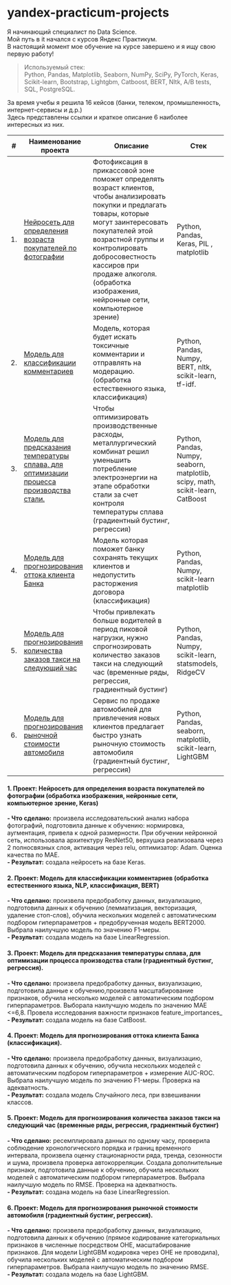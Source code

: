 # yandex-practicum-projects

Я начинающий специалист по Data Science. \
Мой путь в it начался с курсов Яндекс Практикум. \
В настоящий момент мое обучение на курсе завершено и я ищу свою первую работу!

> Используемый стек: \
Python, Pandas, Matplotlib, Seaborn, NumPy, SciPy, PyTorch, Keras, Scikit-learn, Bootstrap, Lightgbm, Catboost, BERT, Nltk, A/B tests, SQL, PostgreSQL.

За время учебы я решила 16 кейсов (банки, телеком, промышленность, интернет-сервисы и д.р.) \
Здесь представлены ссылки и краткое описание 6 наиболее интересных из них.


| #    | Наименование проекта                | Описание                                                     | Стек                                                         |
| ---- | ------------------------------------------------------------ | ------------------------------------------------------------ | ------------------------------------------------------------ |
| 1.   | [Нейросеть для определения возраста покупателей по фотографии](https://github.com/GilevaTanya/yandex-practicum-projects/blob/main/model-fo-determining-age-on-a-photo/Readme.md) | Фотофиксация в прикассовой зоне поможет определять возраст клиентов, чтобы анализировать покупки и предлагать товары, которые могут заинтересовать покупателей этой возрастной группы и контролировать добросовестность кассиров при продаже алкоголя. (обработка изображения, нейронные сети, компьютерное зрение)  | Python, Pandas, Keras, PIL , matplotlib |
| 2.   | [Модель для классификации комментариев](https://github.com/GilevaTanya/yandex-practicum-projects/tree/main/model-for-classifying-comments-with-BERT) | Модель, которая будет искать токсичные комментарии и отправлять на модерацию. (обработка естественного языка, классификация) | Python, Pandas, Numpy, BERT, nltk, scikit-learn, tf-idf.      |
| 3.   | [Модель для предсказания температуры сплава, для оптимизации процесса производства стали.](https://github.com/GilevaTanya/yandex-practicum-projects/tree/main/model-for-determining-the-temperature-of-the-alloy) | Чтобы оптимизировать производственные расходы, металлургический комбинат решил уменьшить потребление электроэнергии на этапе обработки стали за счет контроля температуры сплава (градиентный бустинг, регрессия)| Python, Pandas, Numpy, seaborn, matplotlib, scipy, math, scikit-learn, CatBoost |
| 4.   | [Модель для прогнозирования оттока клиента Банка](https://github.com/GilevaTanya/yandex-practicum-projects/tree/main/model-for-predicting-customer-of-the-bank) | Модель которая поможет банку сохранять текущих клиентов и недопустить расторжения договора (классификация) | Python, Pandas, Numpy, scikit-learn matplotlib |
| 5.   | [Модель для прогнозирования количества заказов такси на следующий час](https://github.com/GilevaTanya/yandex-practicum-projects/tree/main/model-for-predicting-taxi-for-the-next-hour) | Чтобы привлекать больше водителей в период пиковой нагрузки, нужно спрогнозировать количество заказов такси на следующий час (временные ряды, регрессия, градиентный бустинг)  | Python, Pandas, Numpy, scikit-learn, statsmodels, RidgeCV |
| 6.   | [Модель для прогнозирования рыночной стоимости автомобиля](https://github.com/GilevaTanya/yandex-practicum-projects/tree/main/model-for-predicting-value-car) | Сервис по продаже автомобилей для привлечения новых клиентов предлагает быстро узнать рыночную стоимость автомобиля (градиентный бустинг, регрессия) | Python, Pandas, seaborn, matplotlib, scikit-learn, LightGBM |

####

#### 1. Проект: Нейросеть для определения возраста покупателей по фотографии (обработка изображения, нейронные сети, компьютерное зрение, Keras)
**- Что сделано:**  произвела исследовательский анализ набора фотографий, подготовила данные к обучению: нормировка, аугментация, привела к одной размерности. При обучении нейронной сеть, использовала архитектуру ResNet50, верхушка реализовала через 2 полносвязных слоя, активация через relu, оптимизатор: Adam. Оценка качества по MAE.\
**- Результат:** создала нейросеть на базе Keras.

####

#### 2. Проект: Модель для классификации комментариев (обработка естественного языка, NLP, классификация, BERT)
**- Что сделано:**  произвела предобработку данных, визуализацию, подготовила данных к обучению (лемматизация, векторизация, удаление стоп-слов), обучила нескольких моделей с автоматическим подбором гиперпараметров + предобрученная модель BERT2000. Выбрала наилучшую модель по значению F1-меры. \
**- Результат:** создала модель  на базе LinearRegression.

####

#### 3. Проект: Модель для предсказания температуры сплава, для оптимизации процесса производства стали (градиентный бустинг, регрессия).
**- Что сделано:**  произвела предобработку данных, визуализацию, подготовила данные к обучению,произвела масштабирование признаков, обучила несколько моделей с автоматическим подбором гиперпараметров. Выборала наилучшую модель по значению МАЕ <=6,8. Провела исследования важности признаков feature_importances_\
**- Результат:** создала модель на базе CatBoost.

####

#### 4. Проект: Модель для прогнозирования оттока клиента Банка (классификация).
**- Что сделано:**  произвела предобработку данных, визуализацию, подготовила данных к обучению, обучила нескольких моделей с автоматическим подбором гиперпараметров + измерение AUC-ROC. Выбрала наилучшую модель по значению F1-меры. Проверка на адекватность.\
**- Результат:** создала модель Случайного леса, при взвешивании классов.

####

#### 5. Проект: Модель для прогнозирования количества заказов такси на следующий час (временные ряды, регрессия, градиентный бустинг)
**- Что сделано:** ресемплировала данных по одному часу, проверила соблюдение хронологического порядка и границ временного интервала, произвела оценку стационарности ряда, тренда, сезонности и шума, произвела проверка автокорреляции. Создала дополнительные признаки, подготовила данные к обучению, обучила нескольких моделей с автоматическим подбором гиперпараметров. Выбрала наилучшую модель по RMSE. Проверка на адекватность. \
**- Результат:**  создана модель на базе LinearRegression.

####

#### 6. Проект: Модель для прогнозирования рыночной стоимости автомобиля (градиентный бустинг, регрессия).
**- Что сделано:** произвела предобработку данных, визуализацию, подготовила данных к обучению (прямое кодирование категориальных признаков в численные посредством OHE, масштабирование признаков. Для модели LightGBM кодировка через OHE не проводила), обучила нескольких моделей с автоматическим подбором гиперпараметров. Выбрала наилучшую модель по значению RMSE. \
**- Результат:** создала модель на базе LightGBM.


